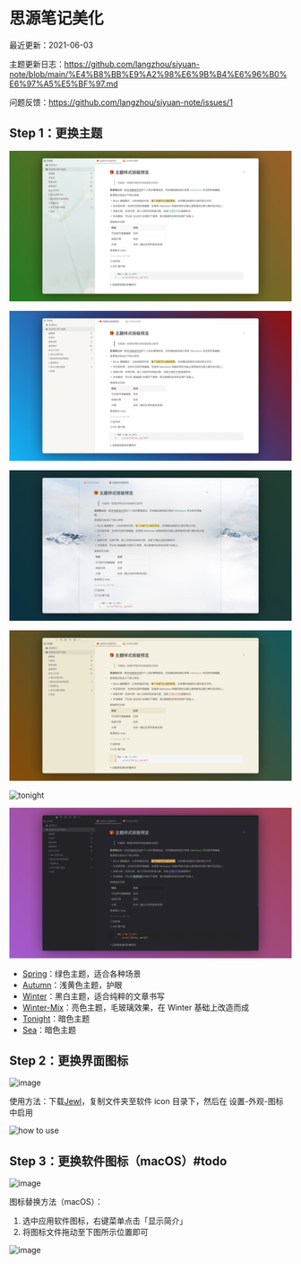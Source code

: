# 思源笔记美化

最近更新：2021-06-03

主题更新日志：https://github.com/langzhou/siyuan-note/blob/main/%E4%B8%BB%E9%A2%98%E6%9B%B4%E6%96%B0%E6%97%A5%E5%BF%97.md

问题反馈：https://github.com/langzhou/siyuan-note/issues/1

## Step 1：更换主题

![spring](https://raw.githubusercontent.com/langzhou/spring-theme-for-siyuan/main/preview.png)

![winter](https://raw.githubusercontent.com/langzhou/winter-theme-for-siyuan/main/preview.png)

![winter-mix](https://raw.githubusercontent.com/langzhou/winter-mix-theme-for-siyuan/master/preview.png)

![autumn](https://raw.githubusercontent.com/langzhou/autumn-theme-for-siyuan/main/preview.png)

![tonight](https://raw.githubusercontent.com/langzhou/tonight-theme-for-siyuan/main/preview.png)


![sea](https://raw.githubusercontent.com/langzhou/sea-theme-for-siyuan/main/preview.png)


- [Spring](https://github.com/langzhou/spring-theme-for-siyuan)：绿色主题，适合各种场景
- [Autumn](https://github.com/langzhou/autumn-theme-for-siyuan)：浅黄色主题，护眼
- [Winter](https://github.com/langzhou/winter-theme-for-siyuan)：黑白主题，适合纯粹的文章书写
- [Winter-Mix](https://github.com/langzhou/winter-mix-theme-for-siyuan)：亮色主题，毛玻璃效果，在 Winter 基础上改造而成
- [Tonight](https://github.com/langzhou/tonight-for-siyuan)：暗色主题
- [Sea](https://github.com/langzhou/sea-theme-for-siyuan)：暗色主题


## Step 2：更换界面图标
![image](https://user-images.githubusercontent.com/6987229/118349897-20795600-b586-11eb-822d-72119bdc7f57.png)


使用方法：下载[Jewl](https://github.com/langzhou/siyuan-note/tree/main/jewel)，复制文件夹至软件 icon 目录下，然后在 设置-外观-图标 中启用

![how to use](https://raw.githubusercontent.com/langzhou/siyuan-note/main/how%20to%20use.png)

## Step 3：更换软件图标（macOS）#todo


![image](https://user-images.githubusercontent.com/6987229/119466129-eaeb1e80-bd76-11eb-82a2-ddf73ab3242e.png)


图标替换方法（macOS）：

1. 选中应用软件图标，右键菜单点击「显示简介」
2. 将图标文件拖动至下图所示位置即可

![image](https://user-images.githubusercontent.com/6987229/119348780-e7508c80-bccf-11eb-9912-0864afe8bd2e.png)



